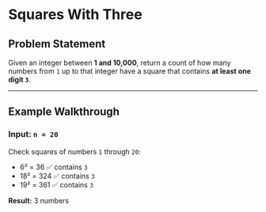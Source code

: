 # Squares With Three

## Problem Statement
Given an integer between **1 and 10,000**, return a count of how many numbers from `1` up to that integer have a square that contains **at least one digit `3`**.

---

## Example Walkthrough

### Input: `n = 20`

Check squares of numbers `1` through `20`:

- 6² = 36 ✅ contains `3`  
- 18² = 324 ✅ contains `3`  
- 19² = 361 ✅ contains `3`  

**Result:** 3 numbers